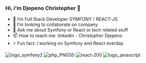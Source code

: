 ### Hi, i'm Djepeno Christopher 👋

- 🌱 I’m Full Stack Developer SYMFONY / REACT-JS
- 👯 I’m looking to collaborate on company
- 💬 Ask me about Symfony or React or tech related stuff 
- 📫 How to reach me: linkedin - Christopher Djepeno
- ⚡ Fun fact: i working on Symfony and React everday

![logo_symfony2](https://user-images.githubusercontent.com/43074465/98482885-9fbb5500-2204-11eb-9bf7-63e79718693f.png)
![php_PNG50](https://user-images.githubusercontent.com/43074465/98482744-af866980-2203-11eb-95e6-a137a3d38c6a.png)
![react-200](https://user-images.githubusercontent.com/43074465/105323367-57d48900-5bca-11eb-8cc8-66723fa2e6d6.png)
![logo_javascript](https://user-images.githubusercontent.com/43074465/98482792-fecc9a00-2203-11eb-8461-ceb47c8a20a8.png)


